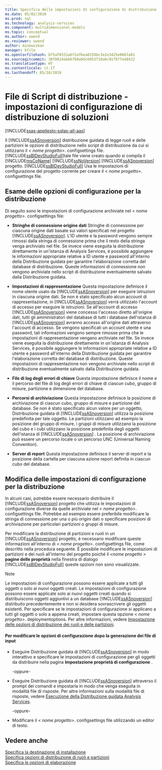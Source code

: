```yaml
---
title: Specifica delle impostazioni di configurazione di distribuzione di soluzioni | Documenti Microsoft
ms.date: 05/02/2018
ms.prod: sql
ms.technology: analysis-services
ms.component: multidimensional-models
ms.topic: conceptual
ms.author: owend
ms.reviewer: owend
author: minewiskan
manager: kfile
ms.openlocfilehash: b75af0331a6f2afbea0159bc3e2e3425e8667a81
ms.sourcegitcommit: 38f8824abb6760a9dc6953f10a6c91f97fa48432
ms.translationtype: HT
ms.contentlocale: it-IT
ms.lasthandoff: 05/10/2018
---
```

# <a name="deployment-script-files---solution-deployment-config-settings"></a>File di Script di distribuzione - impostazioni di configurazione di distribuzione di soluzioni
[!INCLUDE[ssas-appliesto-sqlas-all-aas](../../includes/ssas-appliesto-sqlas-all-aas.md)]

  Il [!INCLUDE[ssASnoversion](../../includes/ssasnoversion-md.md)] distribuzione guidata di legge ruoli e delle partizioni le opzioni di distribuzione nello script di distribuzione da cui si utilizzano il \< *nome progetto*>. configsettings file. [!INCLUDE[ssBIDevStudioFull](../../includes/ssbidevstudiofull-md.md)]tale file viene creato quando si compila il [!INCLUDE[msCoName](../../includes/msconame-md.md)] [!INCLUDE[ssNoVersion](../../includes/ssnoversion-md.md)] [!INCLUDE[ssASnoversion](../../includes/ssasnoversion-md.md)] progetto. [!INCLUDE[ssBIDevStudioFull](../../includes/ssbidevstudiofull-md.md)] Usa le impostazioni di configurazione del progetto corrente per creare il \< *nome progetto*>. configsettings file.  
  
## <a name="reviewing-the-configuration-settings-for-deployment"></a>Esame delle opzioni di configurazione per la distribuzione  
 Di seguito sono le impostazioni di configurazione archiviate nel \< *nome progetto*>. configsettings file:  
  
-   **Stringhe di connessione origine dati** Stringhe di connessione per ciascuna origine dati basate sui valori specificati nel progetto [!INCLUDE[ssASnoversion](../../includes/ssasnoversion-md.md)]. L'ID utente e la password vengono sempre rimossi dalla stringa di connessione prima che il resto della stringa venga archiviato nel file. Se invece viene eseguita la distribuzione direttamente in un'istanza di Analysis Services, è possibile aggiungere le informazioni appropriate relative a ID utente e password all'interno della Distribuzione guidata per garantire l'elaborazione corretta del database di distribuzione. Queste informazioni di connessione non vengono archiviate nello script di distribuzione eventualmente salvato dalla Distribuzione guidata.  
  
-   **Impostazioni di rappresentazione** Questa impostazione definisce il nome utente usato da [!INCLUDE[ssASnoversion](../../includes/ssasnoversion-md.md)] per eseguire istruzioni in ciascuna origine dati. Se non è stato specificato alcun account di rappresentazione, in [!INCLUDE[ssASnoversion](../../includes/ssasnoversion-md.md)] verrà utilizzato l'account di accesso per eseguire le istruzioni. Se all'account di accesso [!INCLUDE[ssASnoversion](../../includes/ssasnoversion-md.md)] viene concesso l'accesso diretto all'origine dati, tutti gli amministratori del database di tutti i database dell'istanza di [!INCLUDE[ssASnoversion](../../includes/ssasnoversion-md.md)] avranno accesso all'origine dati attraverso l'account di accesso. Se vengono specificati un account utente e una password, tali informazioni vengono sempre rimosse prima che le impostazioni di rappresentazione vengano archiviate nel file. Se invece viene eseguita la distribuzione direttamente in un'istanza di Analysis Services, è possibile aggiungere le informazioni appropriate relative a ID utente e password all'interno della Distribuzione guidata per garantire l'elaborazione corretta del database di distribuzione. Queste impostazioni di rappresentazione non vengono archiviate nello script di distribuzione eventualmente salvato dalla Distribuzione guidata.  
  
-   **File di log degli errori di chiave** Questa impostazione definisce il nome e il percorso del file di log degli errori di chiave di ciascun cubo, gruppo di misure, partizione e dimensione del database.  
  
-   **Percorsi di archiviazione** Questa impostazione definisce la posizione di archiviazione di ciascun cubo, gruppo di misure e partizione del database. Se non è stato specificato alcun valore per un oggetto, Distribuzione guidata di [!INCLUDE[ssASnoversion](../../includes/ssasnoversion-md.md)] utilizza la posizione predefinita per tale oggetto. Le partizioni utilizzano ad esempio la posizione del gruppo di misure, i gruppi di misure utilizzano la posizione del cubo e i cubi utilizzano la posizione predefinita degli oggetti dell'istanza di [!INCLUDE[ssASnoversion](../../includes/ssasnoversion-md.md)] . La posizione di archiviazione può essere un percorso locale o un percorso UNC (Universal Naming Convention).  
  
-   **Server di report** Questa impostazione definisce il server di report e la posizione della cartella per ciascuna azione report definita in ciascun cubo del database.  
  
## <a name="modifying-the-configuration-settings-for-deployment"></a>Modifica delle impostazioni di configurazione per la distribuzione  
 In alcuni casi, potrebbe essere necessario distribuire il [!INCLUDE[ssASnoversion](../../includes/ssasnoversion-md.md)] progetto che utilizza le impostazioni di configurazione diverse da quelle archiviate nel \< *nome progetto*>. configsettings file. Potrebbe ad esempio essere preferibile modificare la stringa di connessione per una o più origini dati o specificare posizioni di archiviazione per particolari partizioni o gruppi di misure.  
  
 Per modificare la distribuzione di partizioni e ruoli in un [!INCLUDE[ssASnoversion](../../includes/ssasnoversion-md.md)] progetto, è necessario modificare queste informazioni all'interno di \< *nome progetto*>. configsettings file, come descritto nella procedura seguente. È possibile modificare le impostazioni di partizioni e dei ruoli all'interno del progetto poiché il  *\<nome progetto >* **pagine delle proprietà** nella finestra di dialogo [!INCLUDE[ssBIDevStudioFull](../../includes/ssbidevstudiofull-md.md)] queste opzioni non sono visualizzate.  
  
> [!NOTE]  
>  Le impostazioni di configurazione possono essere applicate a tutti gli oggetti o solo ai nuovi oggetti creati. Le impostazioni di configurazione possono essere applicate solo ai nuovi oggetti creati quando si distribuiscono oggetti aggiuntivi a un database [!INCLUDE[ssASnoversion](../../includes/ssasnoversion-md.md)] distribuito precedentemente e non si desidera sovrascrivere gli oggetti esistenti. Per specificare se le impostazioni di configurazione si applicano a tutti gli oggetti o solo a appena creati, impostare questa opzione \< *nome progetto*>. deploymentoptions. Per altre informazioni, vedere [Impostazione delle opzioni di distribuzione dei ruoli e delle partizioni](../../analysis-services/multidimensional-models/deployment-script-files-partition-and-role-deployment-options.md).  
  
#### <a name="to-change-configuration-settings-after-the-input-files-have-been-generated"></a>Per modificare le opzioni di configurazione dopo la generazione dei file di input  
  
-   Eseguire Distribuzione guidata di [!INCLUDE[ssASnoversion](../../includes/ssasnoversion-md.md)] in modo interattivo e specificare le impostazioni di configurazione per gli oggetti da distribuire nella pagina **Impostazione proprietà di configurazione** .  
  
     -oppure-  
  
-   Eseguire Distribuzione guidata di [!INCLUDE[ssASnoversion](../../includes/ssasnoversion-md.md)] attraverso il prompt dei comandi e impostarla in modo che venga eseguita in modalità file di risposte. Per altre informazioni sulla modalità file di risposte, vedere [Esecuzione della Distribuzione guidata Analysis Services](../../analysis-services/multidimensional-models/running-the-analysis-services-deployment-wizard.md).  
  
     -oppure-  
  
-   Modificare il \< *nome progetto*>. configsettings file utilizzando un editor di testo.  
  
## <a name="see-also"></a>Vedere anche  
 [Specifica la destinazione di installazione](../../analysis-services/multidimensional-models/deployment-script-files-specifying-the-installation-target.md)   
 [Specifica opzioni di distribuzione di ruoli e partizioni](../../analysis-services/multidimensional-models/deployment-script-files-partition-and-role-deployment-options.md)   
 [Specifica le opzioni di elaborazione](../../analysis-services/multidimensional-models/deployment-script-files-specifying-processing-options.md)  
  
  
